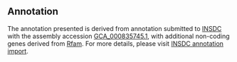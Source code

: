 

Annotation
----------

The annotation presented is derived from annotation submitted to
[INSDC](http://www.insdc.org) with the assembly accession
[GCA\_000835745.1](http://www.ebi.ac.uk/ena/data/view/GCA_000835745.1),
with additional non-coding genes derived from
[Rfam](http://rfam.xfam.org/). For more details, please visit [INSDC
annotation
import](http://ensemblgenomes.org/info/data/insdc_annotation).
